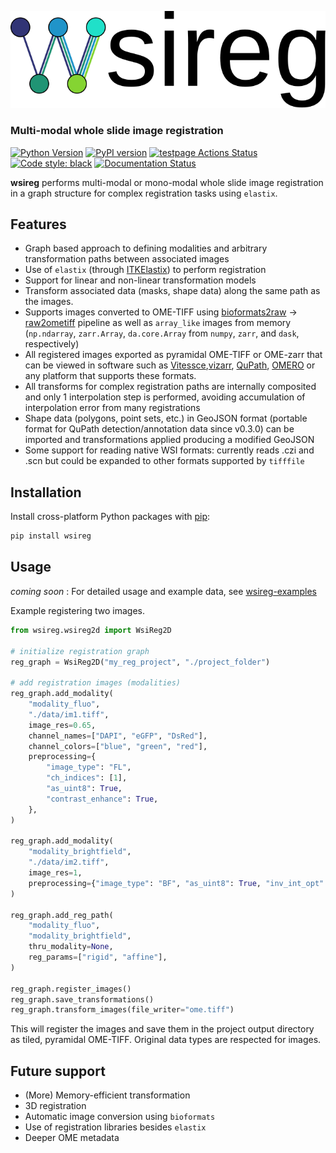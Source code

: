![Alt text](./docs/assets/wsireg-logo-crop.svg?raw=true "wsireg")

### Multi-modal whole slide image registration
[![Python Version](https://img.shields.io/pypi/pyversions/wsireg.svg)](https://python.org)
[![PyPI version](https://badge.fury.io/py/wsireg.svg)](https://badge.fury.io/py/wsireg)
[![testpage Actions Status](https://github.com/nhpatterson/wsireg/actions/workflows/ci.yml/badge.svg)](https://github.com/nhpatterson/wsireg/actions)
[![Code style: black](https://img.shields.io/badge/code%20style-black-000000.svg)](https://github.com/python/black)
[![Documentation Status](https://readthedocs.org/projects/wsireg/badge/?version=latest)](http://wsireg.readthedocs.io/?badge=latest)

**wsireg** performs multi-modal or mono-modal whole slide image registration in a graph structure for complex registration tasks using `elastix`.



## Features
* Graph based approach to defining modalities and arbitrary transformation paths between associated images
* Use of `elastix` (through [ITKElastix](https://github.com/InsightSoftwareConsortium/ITKElastix/)) to perform registration
* Support for linear and non-linear transformation models
* Transform associated data (masks, shape data) along the same path as the images.
* Supports images converted to OME-TIFF using [bioformats2raw](https://github.com/glencoesoftware/bioformats2raw) -> [raw2ometiff](https://github.com/glencoesoftware/bioformats2raw) pipeline as well as `array_like` images from memory (`np.ndarray`, `zarr.Array`, `da.core.Array` from `numpy`, `zarr`, and `dask`, respectively)
* All registered images exported as pyramidal OME-TIFF or OME-zarr that can be viewed in software such as [Vitessce](vitessce.io),[vizarr](https://github.com/hms-dbmi/vizarr), [QuPath](https://qupath.github.io), [OMERO](https://www.openmicroscopy.org/omero/) or any platform that supports these formats.
* All transforms for complex registration paths are internally composited and only 1 interpolation step is performed, avoiding accumulation of interpolation error from many registrations
* Shape data (polygons, point sets, etc.) in GeoJSON format (portable format for QuPath detection/annotation data since v0.3.0) can be imported and transformations applied producing a modified GeoJSON
* Some support for reading native WSI formats: currently reads .czi and .scn but could be expanded to other formats supported by `tifffile`


## Installation
Install cross-platform Python packages with [pip](https://pypi.org/project/pip/):

```bash
pip install wsireg
```

## Usage

_coming soon_ : For detailed usage and example data, see [wsireg-examples](https://github.com/nhpatterson/wsireg-examples)

Example registering two images.

```python
from wsireg.wsireg2d import WsiReg2D

# initialize registration graph
reg_graph = WsiReg2D("my_reg_project", "./project_folder")

# add registration images (modalities)
reg_graph.add_modality(
    "modality_fluo",
    "./data/im1.tiff",
    image_res=0.65,
    channel_names=["DAPI", "eGFP", "DsRed"],
    channel_colors=["blue", "green", "red"],
    preprocessing={
        "image_type": "FL",
        "ch_indices": [1],
        "as_uint8": True,
        "contrast_enhance": True,
    },
)

reg_graph.add_modality(
    "modality_brightfield",
    "./data/im2.tiff",
    image_res=1,
    preprocessing={"image_type": "BF", "as_uint8": True, "inv_int_opt": True},
)

reg_graph.add_reg_path(
    "modality_fluo",
    "modality_brightfield",
    thru_modality=None,
    reg_params=["rigid", "affine"],
)

reg_graph.register_images()
reg_graph.save_transformations()
reg_graph.transform_images(file_writer="ome.tiff")
```
This will register the images and save them in the project output directory as tiled, pyramidal OME-TIFF. Original data types are respected for images.

## Future support
* (More) Memory-efficient transformation
* 3D registration
* Automatic image conversion using `bioformats`
* Use of registration libraries besides `elastix`
* Deeper OME metadata


